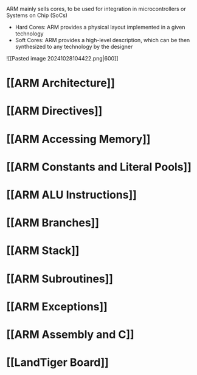 ARM mainly sells cores, to be used for integration in microcontrollers or Systems on Chip (SoCs)
- Hard Cores: ARM provides a physical layout implemented in a given technology
- Soft Cores: ARM provides a high-level description, which can be then synthesized to any technology by the designer
 
![[Pasted image 20241028104422.png|600]]
# [[ARM Architecture]]
# [[ARM Directives]]
# [[ARM Accessing Memory]]
# [[ARM Constants and Literal Pools]]
# [[ARM ALU Instructions]]
# [[ARM Branches]]
# [[ARM Stack]]
# [[ARM Subroutines]]
# [[ARM Exceptions]]
# [[ARM Assembly and C]]


# [[LandTiger Board]]

